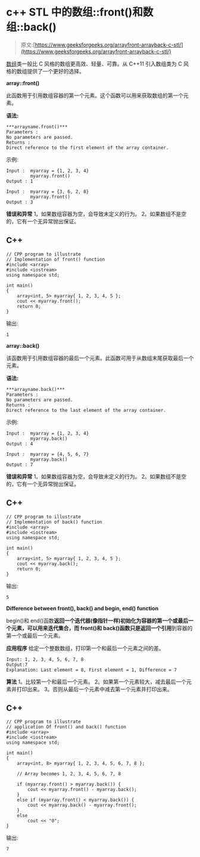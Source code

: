 # c++ STL 中的数组::front()和数组::back()

> 原文:[https://www.geeksforgeeks.org/arrayfront-arrayback-c-stl/](https://www.geeksforgeeks.org/arrayfront-arrayback-c-stl/)

[数组](https://www.geeksforgeeks.org/array-class-c/)类一般比 C 风格的数组更高效、轻量、可靠。从 C++11 引入数组类为 C 风格的数组提供了一个更好的选择。

**array::front()**

此函数用于引用数组容器的第一个元素。这个函数可以用来获取数组的第一个元素。

**语法:**

```
***arrayname.front()***
Parameters :
No parameters are passed.
Returns :
Direct reference to the first element of the array container.
```

示例:

```
Input :  myarray = {1, 2, 3, 4}
         myarray.front()
Output : 1

Input :  myarray = {3, 6, 2, 8}
         myarray.front()
Output : 3
```

**错误和异常**
1。如果数组容器为空，会导致未定义的行为。
2。如果数组不是空的，它有一个无异常抛出保证。

## C++

```
// CPP program to illustrate
// Implementation of front() function
#include <array>
#include <iostream>
using namespace std;

int main()
{
    array<int, 5> myarray{ 1, 2, 3, 4, 5 };
    cout << myarray.front();
    return 0;
}
```

输出:

```
1
```

**array::back()**

该函数用于引用数组容器的最后一个元素。此函数可用于从数组末尾获取最后一个元素。

**语法:**

```
***arrayname.back()***
Parameters :
No parameters are passed.
Returns :
Direct reference to the last element of the array container.
```

示例:

```
Input :  myarray = {1, 2, 3, 4}
         myarray.back()
Output : 4

Input :  myarray = {4, 5, 6, 7}
         myarray.back()
Output : 7
```

**错误和异常**
1。如果数组容器为空，会导致未定义的行为。
2。如果数组不是空的，它有一个无异常抛出保证。

## C++

```
// CPP program to illustrate
// Implementation of back() function
#include <array>
#include <iostream>
using namespace std;

int main()
{
    array<int, 5> myarray{ 1, 2, 3, 4, 5 };
    cout << myarray.back();
    return 0;
}
```

输出:

```
5
```

**Difference between front(), back() and begin, end() function**

begin()和 end()函数**返回一个迭代器(像指针一样)**初始化为容器的第一个或最后一个元素，可以用来迭代集合，而 front()和 back()函数只是**返回一个引用**到容器的第一个或最后一个元素。

**应用程序**
给定一个整数数组，打印第一个和最后一个元素之间的差。

```
Input: 1, 2, 3, 4, 5, 6, 7, 8
Output:7
Explanation: Last element = 8, First element = 1, Difference = 7
```

**算法**
1。比较第一个和最后一个元素。
2。如果第一个元素较大，减去最后一个元素并打印出来。
3。否则从最后一个元素中减去第一个元素并打印出来。

## C++

```
// CPP program to illustrate
// application Of front() and back() function
#include <array>
#include <iostream>
using namespace std;

int main()
{
    array<int, 8> myarray{ 1, 2, 3, 4, 5, 6, 7, 8 };

    // Array becomes 1, 2, 3, 4, 5, 6, 7, 8

    if (myarray.front() > myarray.back()) {
        cout << myarray.front() - myarray.back();
    }
    else if (myarray.front() < myarray.back()) {
        cout << myarray.back() - myarray.front();
    }
    else
        cout << "0";
}
```

输出:

```
7
```